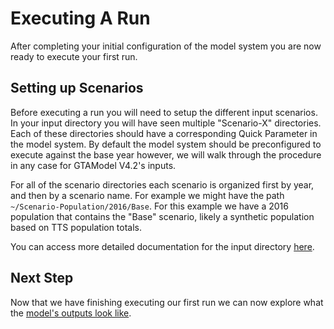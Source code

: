 # Executing A Run

After completing your initial configuration of the model system you are now ready to execute your first run.

## Setting up Scenarios

Before executing a run you will need to setup the different input scenarios.  In your input directory
you will have seen multiple "Scenario-X" directories. Each of these directories should have a corresponding
Quick Parameter in the model system. By default the model system should be preconfigured to execute against
the base year however, we will walk through the procedure in any case for GTAModel V4.2's inputs.

For all of the scenario directories each scenario is organized first by year, and then by a scenario name.
For example we might have the path `~/Scenario-Population/2016/Base`.  For this example we have a 2016 population
that contains the "Base" scenario, likely a synthetic population based on TTS population totals.

You can access more detailed documentation for the input directory
[here](../InputDirectory/index.md).

## Next Step

Now that we have finishing executing our first run we can now explore what the [model's outputs look like](model_outputs.md).